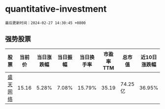 # quantitative-investment

`最后更新时间：2024-02-27 14:30:45 +0800`

## 强势股票

|股票|当前价|当日涨跌幅|当日振幅|当日换手率|市盈率TTM|总市值|近10日涨跌幅|
|----|----|----|----|----|----|----|----|
|[盛天网络](https://xueqiu.com/S/SZ300494)|15.16|5.28%|7.08%|15.79%|35.19|74.25亿|36.95%|

